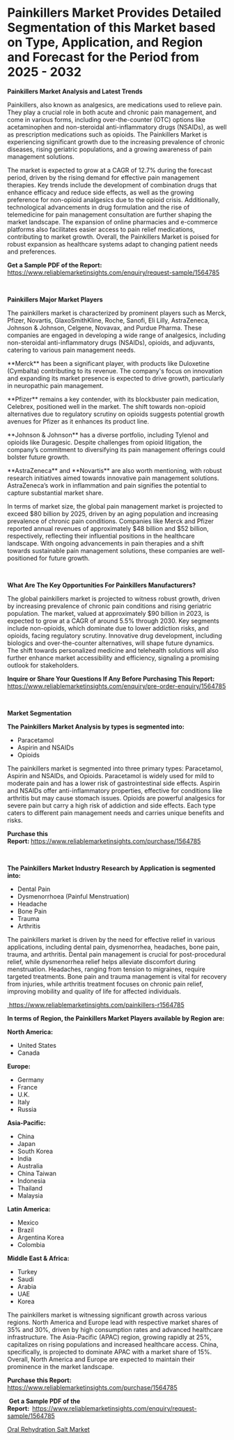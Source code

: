 <p><h1>Painkillers Market Provides Detailed Segmentation of this Market based on Type, Application, and Region and Forecast for the Period from 2025 - 2032</h1></p><p><strong>Painkillers Market Analysis and Latest Trends</strong></p>
<p><p>Painkillers, also known as analgesics, are medications used to relieve pain. They play a crucial role in both acute and chronic pain management, and come in various forms, including over-the-counter (OTC) options like acetaminophen and non-steroidal anti-inflammatory drugs (NSAIDs), as well as prescription medications such as opioids. The Painkillers Market is experiencing significant growth due to the increasing prevalence of chronic diseases, rising geriatric populations, and a growing awareness of pain management solutions.</p><p>The market is expected to grow at a CAGR of 12.7% during the forecast period, driven by the rising demand for effective pain management therapies. Key trends include the development of combination drugs that enhance efficacy and reduce side effects, as well as the growing preference for non-opioid analgesics due to the opioid crisis. Additionally, technological advancements in drug formulation and the rise of telemedicine for pain management consultation are further shaping the market landscape. The expansion of online pharmacies and e-commerce platforms also facilitates easier access to pain relief medications, contributing to market growth. Overall, the Painkillers Market is poised for robust expansion as healthcare systems adapt to changing patient needs and preferences.</p></p>
<p><strong>Get a Sample PDF of the Report:&nbsp;</strong> <a href="https://www.reliablemarketinsights.com/enquiry/request-sample/1564785?utm_campaign=2636&utm_medium=2&utm_source=Github&utm_content=ia&utm_term=08032025&utm_id=painkillers">https://www.reliablemarketinsights.com/enquiry/request-sample/1564785</a></p>
<p>&nbsp;</p>
<p><strong>Painkillers Major Market Players</strong></p>
<p><p>The painkillers market is characterized by prominent players such as Merck, Pfizer, Novartis, GlaxoSmithKline, Roche, Sanofi, Eli Lilly, AstraZeneca, Johnson & Johnson, Celgene, Novavax, and Purdue Pharma. These companies are engaged in developing a wide range of analgesics, including non-steroidal anti-inflammatory drugs (NSAIDs), opioids, and adjuvants, catering to various pain management needs.</p><p>**Merck** has been a significant player, with products like Duloxetine (Cymbalta) contributing to its revenue. The company's focus on innovation and expanding its market presence is expected to drive growth, particularly in neuropathic pain management.</p><p>**Pfizer** remains a key contender, with its blockbuster pain medication, Celebrex, positioned well in the market. The shift towards non-opioid alternatives due to regulatory scrutiny on opioids suggests potential growth avenues for Pfizer as it enhances its product line.</p><p>**Johnson & Johnson** has a diverse portfolio, including Tylenol and opioids like Duragesic. Despite challenges from opioid litigation, the company’s commitment to diversifying its pain management offerings could bolster future growth.</p><p>**AstraZeneca** and **Novartis** are also worth mentioning, with robust research initiatives aimed towards innovative pain management solutions. AstraZeneca’s work in inflammation and pain signifies the potential to capture substantial market share.</p><p>In terms of market size, the global pain management market is projected to exceed $80 billion by 2025, driven by an aging population and increasing prevalence of chronic pain conditions. Companies like Merck and Pfizer reported annual revenues of approximately $48 billion and $52 billion, respectively, reflecting their influential positions in the healthcare landscape. With ongoing advancements in pain therapies and a shift towards sustainable pain management solutions, these companies are well-positioned for future growth.</p></p>
<p>&nbsp;</p>
<p><strong>What Are The Key Opportunities For Painkillers Manufacturers?</strong></p>
<p><p>The global painkillers market is projected to witness robust growth, driven by increasing prevalence of chronic pain conditions and rising geriatric population. The market, valued at approximately $90 billion in 2023, is expected to grow at a CAGR of around 5.5% through 2030. Key segments include non-opioids, which dominate due to lower addiction risks, and opioids, facing regulatory scrutiny. Innovative drug development, including biologics and over-the-counter alternatives, will shape future dynamics. The shift towards personalized medicine and telehealth solutions will also further enhance market accessibility and efficiency, signaling a promising outlook for stakeholders.</p></p>
<p><strong>Inquire or Share Your Questions If Any Before Purchasing This Report:</strong> <a href="https://www.reliablemarketinsights.com/enquiry/pre-order-enquiry/1564785?utm_campaign=2636&utm_medium=2&utm_source=Github&utm_content=ia&utm_term=08032025&utm_id=painkillers">https://www.reliablemarketinsights.com/enquiry/pre-order-enquiry/1564785</a></p>
<p>&nbsp;</p>
<p><strong>Market Segmentation</strong></p>
<p><strong>The Painkillers Market Analysis by types is segmented into:</strong></p>
<p><ul><li>Paracetamol</li><li>Aspirin and NSAIDs</li><li>Opioids</li></ul></p>
<p><p>The painkillers market is segmented into three primary types: Paracetamol, Aspirin and NSAIDs, and Opioids. Paracetamol is widely used for mild to moderate pain and has a lower risk of gastrointestinal side effects. Aspirin and NSAIDs offer anti-inflammatory properties, effective for conditions like arthritis but may cause stomach issues. Opioids are powerful analgesics for severe pain but carry a high risk of addiction and side effects. Each type caters to different pain management needs and carries unique benefits and risks.</p></p>
<p><strong>Purchase this Report:&nbsp;</strong><a href="https://www.reliablemarketinsights.com/purchase/1564785?utm_campaign=2636&utm_medium=2&utm_source=Github&utm_content=ia&utm_term=08032025&utm_id=painkillers">https://www.reliablemarketinsights.com/purchase/1564785</a></p>
<p>&nbsp;</p>
<p><strong>The Painkillers Market Industry Research by Application is segmented into:</strong></p>
<p><ul><li>Dental Pain</li><li>Dysmenorrhoea (Painful Menstruation)</li><li>Headache</li><li>Bone Pain</li><li>Trauma</li><li>Arthritis</li></ul></p>
<p><p>The painkillers market is driven by the need for effective relief in various applications, including dental pain, dysmenorrhea, headaches, bone pain, trauma, and arthritis. Dental pain management is crucial for post-procedural relief, while dysmenorrhea relief helps alleviate discomfort during menstruation. Headaches, ranging from tension to migraines, require targeted treatments. Bone pain and trauma management is vital for recovery from injuries, while arthritis treatment focuses on chronic pain relief, improving mobility and quality of life for affected individuals.</p></p>
<p><a href="https://www.reliablemarketinsights.com/painkillers-r1564785?utm_campaign=2636&utm_medium=2&utm_source=Github&utm_content=ia&utm_term=08032025&utm_id=painkillers">&nbsp;https://www.reliablemarketinsights.com/painkillers-r1564785</a></p>
<p><strong>In terms of Region, the Painkillers Market Players available by Region are:</strong></p>
<p>
    <p> <strong> North America: </strong>
        <ul>
            <li>United States</li>
            <li>Canada</li>
        </ul>
        </p> 
    <p> <strong> Europe: </strong>
        <ul>
            <li>Germany</li>
            <li>France</li>
            <li>U.K.</li>
            <li>Italy</li>
            <li>Russia</li>
        </ul>
        </p> 
    <p> <strong> Asia-Pacific: </strong>
        <ul>
            <li>China</li>
            <li>Japan</li>
            <li>South Korea</li>
            <li>India</li>
            <li>Australia</li>
            <li>China Taiwan</li>
            <li>Indonesia</li>
            <li>Thailand</li>
            <li>Malaysia</li>
        </ul>
        </p> 
    <p> <strong> Latin America: </strong>
        <ul>
            <li>Mexico</li>
            <li>Brazil</li>
            <li>Argentina Korea</li>
            <li>Colombia</li>
        </ul>
        </p> 
    <p> <strong> Middle East & Africa: </strong>
        <ul>
            <li>Turkey</li>
            <li>Saudi</li>
            <li>Arabia</li>
            <li>UAE</li>
            <li>Korea</li>
        </ul>
    </p>
    </p>
<p><p>The painkillers market is witnessing significant growth across various regions. North America and Europe lead with respective market shares of 35% and 30%, driven by high consumption rates and advanced healthcare infrastructure. The Asia-Pacific (APAC) region, growing rapidly at 25%, capitalizes on rising populations and increased healthcare access. China, specifically, is projected to dominate APAC with a market share of 15%. Overall, North America and Europe are expected to maintain their prominence in the market landscape.</p></p>
<p><strong>Purchase this Report: </strong><a href="https://www.reliablemarketinsights.com/purchase/1564785?utm_campaign=2636&utm_medium=2&utm_source=Github&utm_content=ia&utm_term=08032025&utm_id=painkillers">https://www.reliablemarketinsights.com/purchase/1564785</a></p>
<p>&nbsp;<strong>Get a Sample PDF of the Report:&nbsp;&nbsp;</strong><a href="https://www.reliablemarketinsights.com/enquiry/request-sample/1564785?utm_campaign=2636&utm_medium=2&utm_source=Github&utm_content=ia&utm_term=08032025&utm_id=painkillers">https://www.reliablemarketinsights.com/enquiry/request-sample/1564785</a></p>
<p><strong></strong></p>
<p><p><a href="https://github.com/pelahotayabe/Market-Research-Report-List-1/blob/main/oral-rehydration-salt-market.md?utm_campaign=2636&utm_medium=2&utm_source=Github&utm_content=ia&utm_term=08032025&utm_id=painkillers">Oral Rehydration Salt Market</a></p></p>